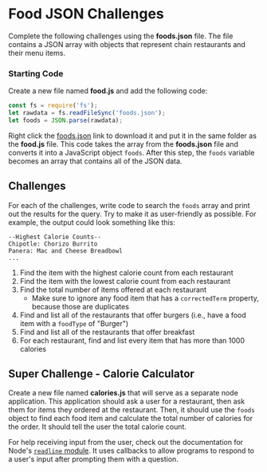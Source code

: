 # Food JSON Challenges
Complete the following challenges using the **foods.json** file. The file contains a JSON array with objects that represent chain restaurants and their menu items.

### Starting Code
Create a new file named **food.js** and add the following code:
```js
const fs = require('fs');
let rawdata = fs.readFileSync('foods.json');
let foods = JSON.parse(rawdata);
```

Right click the <a href="foods.json" target="_blank">foods.json</a> link to download it and put it in the same folder as the **food.js** file. This code takes the array from the **foods.json** file and converts it into a JavaScript object `foods`. After this step, the `foods` variable becomes an array that contains all of the JSON data.

## Challenges
For each of the challenges, write code to search the `foods` array and print out the results for the query. Try to make it as user-friendly as possible. For example, the output could look something like this:
```
--Highest Calorie Counts--
Chipotle: Chorizo Burrito
Panera: Mac and Cheese Breadbowl
...
```

1. Find the item with the highest calorie count from each restaurant
1. Find the item with the lowest calorie count from each restaurant
1. Find the total number of items offered at each restaurant
    - Make sure to ignore any food item that has a `correctedTerm` property, because those are duplicates
1. Find and list all of the restaurants that offer burgers (i.e., have a food item with a `foodType` of "Burger")
1. Find and list all of the restaurants that offer breakfast
1. For each restaurant, find and list every item that has more than 1000 calories

## Super Challenge - Calorie Calculator
Create a new file named **calories.js** that will serve as a separate node application. This application should ask a user for a restaurant, then ask them for items they ordered at the restaurant. Then, it should use the `foods` object to find each food item and calculate the total number of calories for the order. It should tell the user the total calorie count.

For help receiving input from the user, check out the documentation for Node's [`readline` module](https://nodejs.org/api/readline.html#readline_readline). It uses callbacks to allow programs to respond to a user's input after prompting them with a question.
